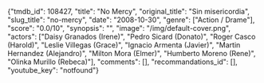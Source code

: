 {"tmdb_id": 108427, "title": "No Mercy", "original_title": "Sin misericordia", "slug_title": "no-mercy", "date": "2008-10-30", "genre": ["Action / Drame"], "score": "0.0/10", "synopsis": "", "image": "/img/default-cover.png", "actors": ["Daisy Granados (Irene)", "Pedro Sicard (Donato)", "Roger Casco (Harold)", "Leslie Villegas (Grace)", "Ignacio Armenta (Javier)", "Martin Hernandez (Alejandro)", "Milton Mora (Elmer)", "Humberto Moreno (Rene)", "Olinka Murillo (Rebeca)"], "comments": [], "recommandations_id": [], "youtube_key": "notfound"}
